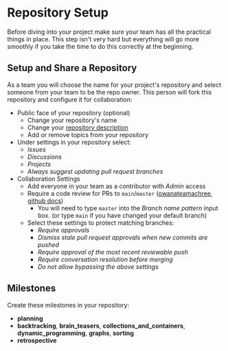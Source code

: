 # Repository Setup

Before diving into your project make sure your team has all the practical things
in place. This step isn't very hard but everything will go more smoothly if you take the time to do this correctly at the beginning.

## Setup and Share a Repository

As a team you will choose the name for your project's repository and select
someone from your team to be the repo owner. This person will fork this repository and configure it for collaboration:

- Public face of your repository (optional)
  - Change your repository's name
  - Change your [repository description](https://stackoverflow.com/questions/7757751/how-do-you-change-a-repository-description-on-github)
  - Add or remove topics from your repository
- Under settings in your repository select:
  - _Issues_
  - _Discussions_
  - _Projects_
  - _Always suggest updating pull request branches_
- Collaboration Settings
  - Add everyone in your team as a contributor with _Admin_ access
  - Require a code review for PRs to `main`/`master`
    \([owanateamachree](https://owanateamachree.medium.com/how-to-protect-the-master-branch-on-github-ab85e9b6b03),
    [github docs](https://docs.github.com/en/github/collaborating-with-issues-and-pull-requests/approving-a-pull-request-with-required-reviews)\)
    - You will need to type `master` into the _Branch name pattern_
      input box. (or type `main` if you have changed your default branch)
  - Select these settings to protect matching branches:
    - _Require approvals_
    - _Dismiss stale pull request approvals when new commits are pushed_
    - _Require approval of the most recent reviewable push_
    - _Require conversation resolution before merging_
    - _Do not allow bypassing the above settings_

## Milestones

Create these milestones in your repository:

- **planning**
- **backtracking**, **brain_teasers**, **collections_and_containers**, **dynamic_programming**, **graphs**, **sorting**
- **retrospective**
